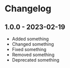 # Changelog

## 1.0.0 - 2023-02-19

- Added something
- Changed something
- Fixed something
- Removed something
- Deprecated something
